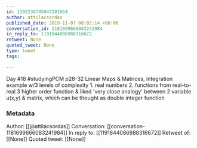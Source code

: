```yaml
---
id: 1192230745047281664
author: attilacsordas
published_date: 2019-11-07 00:02:14 +00:00
conversation_id: 1181699666083241984
in_reply_to: 1191844086988316672
retweet: None
quoted_tweet: None
type: tweet
tags:

---
```


Day #18 #studyingPCM p28-32 Linear Maps &amp; Matrices, integration example w/3 levels of complexity 1. real numbers 2. functions from real-to-real 3 higher order function &amp; liked 'very close analogy' between 2 variable u(x,y) &amp; matrix, which can be thought as double integer function

### Metadata

Author: [[@attilacsordas]]
Conversation: [[conversation-1181699666083241984]]
In reply to: [[1191844086988316672]]
Retweet of: [[None]]
Quoted tweet: [[None]]
